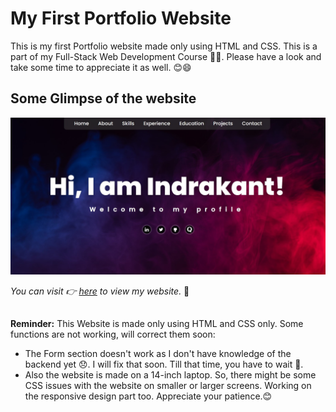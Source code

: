 # My First Portfolio Website

This is my first Portfolio website made only using HTML and CSS.
This is a part of my Full-Stack Web Development Course 🧑‍🎓.
Please have a look and take some time to appreciate it
as well. 😊😄

## Some Glimpse of the website

![alt text](./images/glimpse.jpg)


*You can visit 👉 [here](https://indrakant-dana.github.io/)
to view my website.* 💛

## 
**Reminder:** This Website is made only
using HTML and CSS only. 
Some functions are not working, will correct them soon:
* The Form section doesn't work as I 
don't have knowledge of the backend yet 😞. I will fix that
soon. Till that time, you have to wait 🙏.
* Also the website is made on a 14-inch laptop. So, there might be some CSS issues with the website on smaller or larger screens. Working on the responsive design part too. Appreciate your patience.😊
